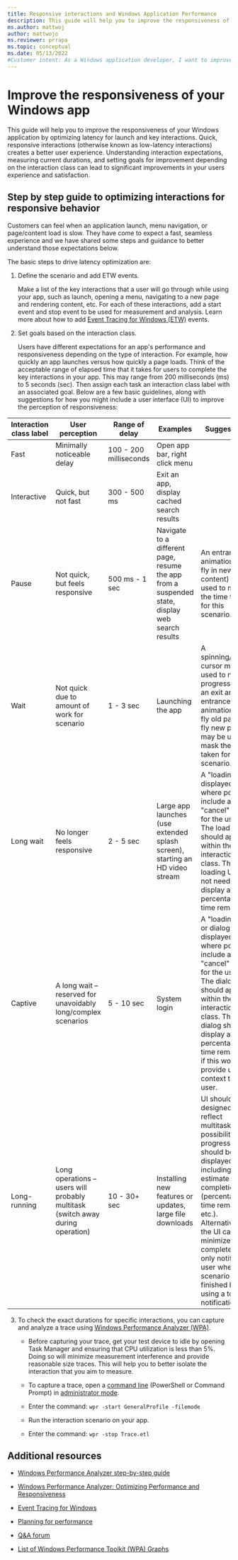 ```yaml
---
title: Responsive interactions and Windows Application Performance
description: This guide will help you to improve the responsiveness of your Windows application by optimizing latency for launch and key interactions.
ms.author: mattwoj
author: mattwojo
ms.reviewer: prrapa
ms.topic: conceptual
ms.date: 05/13/2022
#Customer intent: As a Windows application developer, I want to improve the responsiveness of your Windows application by optimizing latency for launch and key interactions.
---
```


# Improve the responsiveness of your Windows app

This guide will help you to improve the responsiveness of your Windows application by optimizing latency for launch and key interactions. Quick, responsive interactions (otherwise known as low-latency interactions) creates a better user experience. Understanding interaction expectations, measuring current durations, and setting goals for improvement depending on the interaction class can lead to significant improvements in your users experience and satisfaction.

## Step by step guide to optimizing interactions for responsive behavior

Customers can feel when an application launch, menu navigation, or page/content load is slow. They have come to expect a fast, seamless experience and we have shared some steps and guidance to better understand those expectations below.

The basic steps to drive latency optimization are:

1. Define the scenario and add ETW events.

    Make a list of the key interactions that a user will go through while using your app, such as launch, opening a menu, navigating to a new page and rendering content, etc. For each of these interactions, add a start event and stop event to be used for measurement and analysis. Learn more about how to add [Event Tracing for Windows (ETW)](/windows/win32/etw/event-tracing-portal) events.

2. Set goals based on the interaction class.

    Users have different expectations for an app's performance and responsiveness depending on the type of interaction. For example, how quickly an app launches versus how quickly a page loads. Think of the acceptable range of elapsed time that it takes for users to complete the key interactions in your app. This may range from 200 milliseconds (ms) to 5 seconds (sec). Then assign each task an interaction class label with an associated goal. Below are a few basic guidelines, along with suggestions for how you might include a user interface (UI) to improve the perception of responsiveness:

| Interaction class label | User perception| Range of delay | Examples | Suggested UI |
|---|---|---|---|---|
| Fast | Minimally noticeable delay| 100 - 200 milliseconds | Open app bar, right click menu | |
| Interactive | Quick, but not fast | 300 - 500 ms | Exit an app, display cached search results | |
| Pause | Not quick, but feels responsive | 500 ms - 1 sec | Navigate to a different page, resume the app from a suspended state, display web search results | An entrance animation (e.g. fly in new content) may be used to mask the time taken for this scenario. |
| Wait | Not quick due to amount of work for scenario | 1 - 3 sec | Launching the app | A spinning/waiting cursor may be used to note progress. Both an exit and entrance animation (e.g. fly old page out, fly new page in) may be used to mask the time taken for this scenario. |
| Long wait | No longer feels responsive | 2 - 5 sec| Large app launches (use extended splash screen), starting an HD video stream | A "loading UI" is displayed – where possible, include a "cancel" option for the user. The loading UI should appear within the Fast interaction class. The loading UI does not need to display a percentage or time remaining. |
| Captive | A long wait – reserved for unavoidably long/complex scenarios | 5 - 10 sec| System login | A "loading UI" or dialog is displayed – where possible, include a "cancel" option for the user. The dialog should appear within the Fast interaction class. The dialog should display a percentage or time remaining if this would provide useful context to the user. |
| Long-running | Long operations – users will probably multitask (switch away during operation) | 10 - 30+ sec| Installing new features or updates, large file downloads | UI should be designed to reflect multitasking possibility. A progress dialog should be displayed including an estimate of completion (percentage, time remaining, etc.). Alternatively, the UI can minimize completely and only notify the user when the scenario has finished by using a toast notification. |

3. To check the exact durations for specific interactions, you can capture and analyze a trace using [Windows Performance Analyzer (WPA)](/windows-hardware/test/wpt/windows-performance-analyzer).

    - Before capturing your trace, get your test device to idle by opening Task Manager and ensuring that CPU utilization is less than 5%. Doing so will minimize measurement interference and provide reasonable size traces. This will help you to better isolate the interaction that you aim to measure.

    - To capture a trace, open a [command line](/windows/terminal/) (PowerShell or Command Prompt) in [administrator mode](/windows/terminal/faq#how-do-i-run-a-shell-in-windows-terminal-in-administrator-mode).

    - Enter the command: `wpr -start GeneralProfile -filemode`

    - Run the interaction scenario on your app.

    - Enter the command: `wpr -stop Trace.etl`

## Additional resources

- [Windows Performance Analyzer step-by-step guide](/windows-hardware/test/wpt/wpa-step-by-step-guide)

- [Windows Performance Analyzer: Optimizing Performance and Responsiveness](/windows-hardware/test/wpt/optimizing-performance-and-responsiveness)

- [Event Tracing for Windows](/windows-hardware/test/wpt/event-tracing-for-windows)

- [Planning for performance](/windows/uwp/debug-test-perf/planning-and-measuring-performance)

- [Q&A forum](/answers/questions/812324/i-don39t-have-sampled-cpu-usage-data-in-my-profile.html)

- [List of Windows Performance Toolkit (WPA) Graphs](/windows-hardware/test/wpt/list-of-wpa-graphs)
